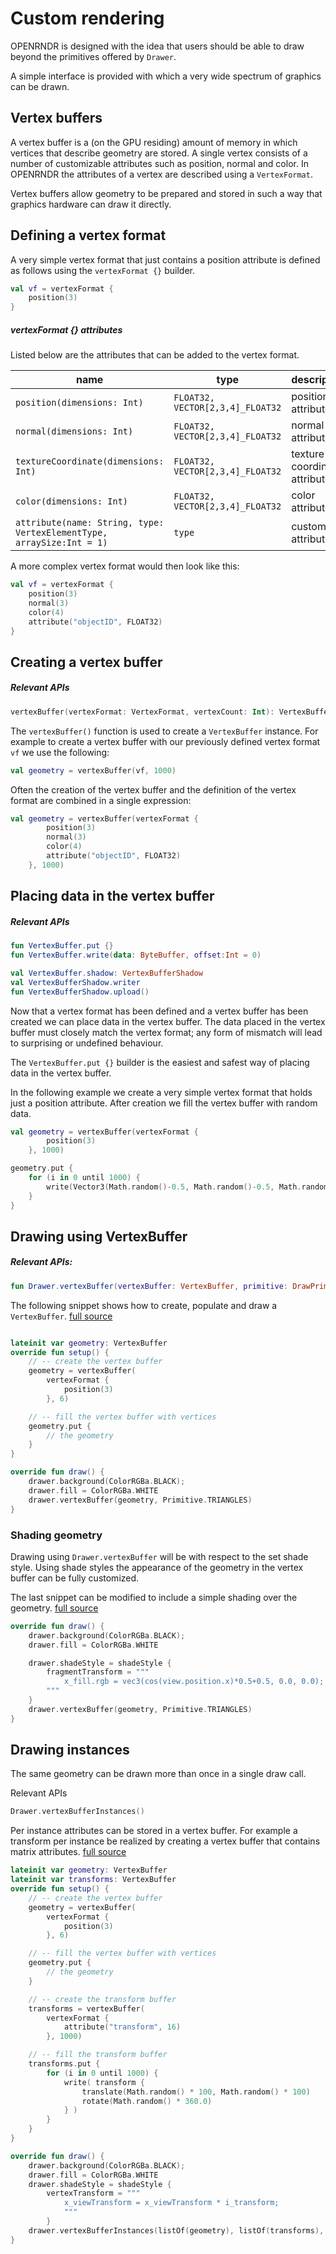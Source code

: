 # Custom rendering

OPENRNDR is designed with the idea that users should be able to draw beyond the primitives offered by `Drawer`.

A simple interface is provided with which a very wide spectrum of graphics can be drawn.

## Vertex buffers

A vertex buffer is a (on the GPU residing) amount of memory in which vertices that describe geometry are stored. A single vertex consists of a number of customizable attributes such as position, normal and color. In OPENRNDR the attributes of a vertex are described using a `VertexFormat`.

Vertex buffers allow geometry to be prepared and stored in such a way that graphics hardware can draw it directly. 

## Defining a vertex format

A very simple vertex format that just contains a position attribute is defined as follows using the `vertexFormat {}` builder.

```kotlin
val vf = vertexFormat {
    position(3)
}
```

##### vertexFormat {} attributes

Listed below are the attributes that can be added to the vertex format.

name                                                                  | type      | description
----------------------------------------------------------------------|-----------|-------------------------------
`position(dimensions: Int)`                                           | `FLOAT32, VECTOR[2,3,4]_FLOAT32` | position attribute
`normal(dimensions: Int)`                                             | `FLOAT32, VECTOR[2,3,4]_FLOAT32` | normal attribute
`textureCoordinate(dimensions: Int)`                                  | `FLOAT32, VECTOR[2,3,4]_FLOAT32` | texture coordinate attribute
`color(dimensions: Int)`                                              | `FLOAT32, VECTOR[2,3,4]_FLOAT32` | color attribute
`attribute(name: String, type: VertexElementType, arraySize:Int = 1)` | `type`    | custom attribute

A more complex vertex format would then look like this:
```kotlin 
val vf = vertexFormat {
    position(3)
    normal(3)
    color(4)
    attribute("objectID", FLOAT32)
}
```

## Creating a vertex buffer

##### Relevant APIs
```kotlin
vertexBuffer(vertexFormat: VertexFormat, vertexCount: Int): VertexBuffer
```

The `vertexBuffer()` function is used to create a `VertexBuffer` instance. For example to create a vertex buffer with our previously defined vertex format `vf` we use the following:

```kotlin
val geometry = vertexBuffer(vf, 1000)
```

Often the creation of the vertex buffer and the definition of the vertex format are combined in a single expression:

```kotlin
val geometry = vertexBuffer(vertexFormat {
        position(3)
        normal(3)
        color(4)
        attribute("objectID", FLOAT32)
    }, 1000)
```

## Placing data in the vertex buffer

##### Relevant APIs
```kotlin
fun VertexBuffer.put {}
fun VertexBuffer.write(data: ByteBuffer, offset:Int = 0)

val VertexBuffer.shadow: VertexBufferShadow
val VertexBufferShadow.writer
fun VertexBufferShadow.upload()
```

Now that a vertex format has been defined and a vertex buffer has been created we can place data in the vertex buffer.
The data placed in the vertex buffer must closely match the vertex format; any form of mismatch will lead to surprising or undefined behaviour.

The `VertexBuffer.put {}` builder is the easiest and safest way of placing data in the vertex buffer.

In the following example we create a very simple vertex format that holds just a position attribute. After creation we fill the vertex buffer with random data.
```kotlin
val geometry = vertexBuffer(vertexFormat {
        position(3)
    }, 1000)

geometry.put {
    for (i in 0 until 1000) {
        write(Vector3(Math.random()-0.5, Math.random()-0.5, Math.random()-0.5))
    }
}
```

## Drawing using VertexBuffer

##### Relevant APIs:
```kotlin
fun Drawer.vertexBuffer(vertexBuffer: VertexBuffer, primitive: DrawPrimitive, vertexOffset: Int = 0, vertexCount: Int = vertexBuffer.vertexCount)
```

The following snippet shows how to create, populate and draw a `VertexBuffer`. [full source](https://github.com/openrndr/openrndr-tutorials/tree/master/custom-rendering-001)

```kotlin

lateinit var geometry: VertexBuffer
override fun setup() {
    // -- create the vertex buffer
    geometry = vertexBuffer(
        vertexFormat {
            position(3)
        }, 6)

    // -- fill the vertex buffer with vertices
    geometry.put {
        // the geometry
    }
}

override fun draw() {
    drawer.background(ColorRGBa.BLACK);
    drawer.fill = ColorRGBa.WHITE
    drawer.vertexBuffer(geometry, Primitive.TRIANGLES)
}
```

### Shading geometry

Drawing using `Drawer.vertexBuffer` will be with respect to the set shade style. Using shade styles the appearance of the geometry in the vertex buffer can be fully customized.

The last snippet can be modified to include a simple shading over the geometry. [full source](http://github.com/openrndr/openrndr-examples/custom-rendering-002/src/main/kotlin/main.kt)

```kotlin
override fun draw() {
    drawer.background(ColorRGBa.BLACK);
    drawer.fill = ColorRGBa.WHITE

    drawer.shadeStyle = shadeStyle {
        fragmentTransform = """
            x_fill.rgb = vec3(cos(view.position.x)*0.5+0.5, 0.0, 0.0);
        """
    }
    drawer.vertexBuffer(geometry, Primitive.TRIANGLES)
}
```

## Drawing instances

The same geometry can be drawn more than once in a single draw call.

Relevant APIs

```kotlin
Drawer.vertexBufferInstances()
```

Per instance attributes can be stored in a vertex buffer. For example a transform per instance be realized by creating a vertex buffer that contains
matrix attributes. [full source](http://github.com/openrndr/openrndr-examples/custom-rendering-003/src/main/kotlin/main.kt)

```kotlin
lateinit var geometry: VertexBuffer
lateinit var transforms: VertexBuffer
override fun setup() {
    // -- create the vertex buffer
    geometry = vertexBuffer(
        vertexFormat {
            position(3)
        }, 6)

    // -- fill the vertex buffer with vertices
    geometry.put {
        // the geometry
    }

    // -- create the transform buffer
    transforms = vertexBuffer(
        vertexFormat {
            attribute("transform", 16)
        }, 1000)

    // -- fill the transform buffer
    transforms.put {
        for (i in 0 until 1000) {
            write( transform {
                translate(Math.random() * 100, Math.random() * 100)
                rotate(Math.random() * 360.0)
            } )
        }
    }
}

override fun draw() {
    drawer.background(ColorRGBa.BLACK);
    drawer.fill = ColorRGBa.WHITE
    drawer.shadeStyle = shadeStyle {
        vertexTransform = """
            x_viewTransform = x_viewTransform * i_transform;
            """
        }
    drawer.vertexBufferInstances(listOf(geometry), listOf(transforms), Primitive.TRIANGLES, 1000)
}
```

